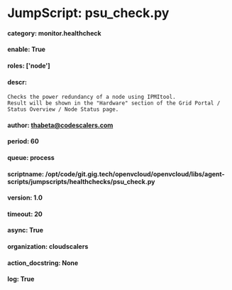 
# JumpScript: psu_check.py
        
#### category: monitor.healthcheck
#### enable: True
#### roles: ['node']
#### descr: 
```
Checks the power redundancy of a node using IPMItool.
Result will be shown in the "Hardware" section of the Grid Portal / Status Overview / Node Status page.

```
#### author: thabeta@codescalers.com
#### period: 60
#### queue: process
#### scriptname: /opt/code/git.gig.tech/openvcloud/openvcloud/libs/agent-scripts/jumpscripts/healthchecks/psu_check.py
#### version: 1.0
#### timeout: 20
#### async: True
#### organization: cloudscalers
#### action_docstring: None
#### log: True